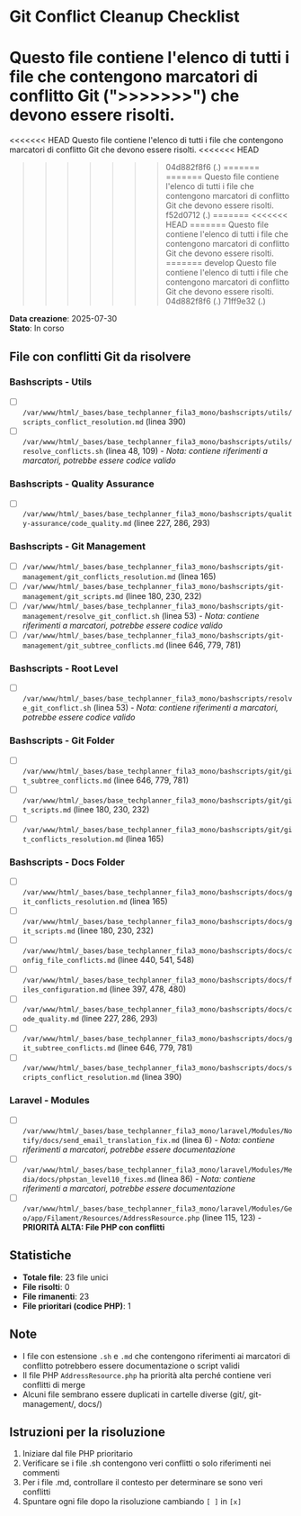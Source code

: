 # Git Conflict Cleanup Checklist

Questo file contiene l'elenco di tutti i file che contengono marcatori di conflitto Git (">>>>>>>") che devono essere risolti.
=======
<<<<<<< HEAD
Questo file contiene l'elenco di tutti i file che contengono marcatori di conflitto Git che devono essere risolti.
<<<<<<< HEAD
>>>>>>> 04d882f8f6 (.)
=======
=======
Questo file contiene l'elenco di tutti i file che contengono marcatori di conflitto Git che devono essere risolti.
>>>>>>> f52d0712 (.)
=======
<<<<<<< HEAD
=======
Questo file contiene l'elenco di tutti i file che contengono marcatori di conflitto Git che devono essere risolti.
=======
>>>>>>> develop
Questo file contiene l'elenco di tutti i file che contengono marcatori di conflitto Git che devono essere risolti.
>>>>>>> 04d882f8f6 (.)
>>>>>>> 71ff9e32 (.)

**Data creazione**: 2025-07-30  
**Stato**: In corso

## File con conflitti Git da risolvere

### Bashscripts - Utils
- [ ] `/var/www/html/_bases/base_techplanner_fila3_mono/bashscripts/utils/scripts_conflict_resolution.md` (linea 390)
- [ ] `/var/www/html/_bases/base_techplanner_fila3_mono/bashscripts/utils/resolve_conflicts.sh` (linea 48, 109) - *Nota: contiene riferimenti a marcatori, potrebbe essere codice valido*

### Bashscripts - Quality Assurance  
- [ ] `/var/www/html/_bases/base_techplanner_fila3_mono/bashscripts/quality-assurance/code_quality.md` (linee 227, 286, 293)

### Bashscripts - Git Management
- [ ] `/var/www/html/_bases/base_techplanner_fila3_mono/bashscripts/git-management/git_conflicts_resolution.md` (linea 165)
- [ ] `/var/www/html/_bases/base_techplanner_fila3_mono/bashscripts/git-management/git_scripts.md` (linee 180, 230, 232)
- [ ] `/var/www/html/_bases/base_techplanner_fila3_mono/bashscripts/git-management/resolve_git_conflict.sh` (linea 53) - *Nota: contiene riferimenti a marcatori, potrebbe essere codice valido*
- [ ] `/var/www/html/_bases/base_techplanner_fila3_mono/bashscripts/git-management/git_subtree_conflicts.md` (linee 646, 779, 781)

### Bashscripts - Root Level
- [ ] `/var/www/html/_bases/base_techplanner_fila3_mono/bashscripts/resolve_git_conflict.sh` (linea 53) - *Nota: contiene riferimenti a marcatori, potrebbe essere codice valido*

### Bashscripts - Git Folder
- [ ] `/var/www/html/_bases/base_techplanner_fila3_mono/bashscripts/git/git_subtree_conflicts.md` (linee 646, 779, 781)
- [ ] `/var/www/html/_bases/base_techplanner_fila3_mono/bashscripts/git/git_scripts.md` (linee 180, 230, 232)
- [ ] `/var/www/html/_bases/base_techplanner_fila3_mono/bashscripts/git/git_conflicts_resolution.md` (linea 165)

### Bashscripts - Docs Folder
- [ ] `/var/www/html/_bases/base_techplanner_fila3_mono/bashscripts/docs/git_conflicts_resolution.md` (linea 165)
- [ ] `/var/www/html/_bases/base_techplanner_fila3_mono/bashscripts/docs/git_scripts.md` (linee 180, 230, 232)
- [ ] `/var/www/html/_bases/base_techplanner_fila3_mono/bashscripts/docs/config_file_conflicts.md` (linee 440, 541, 548)
- [ ] `/var/www/html/_bases/base_techplanner_fila3_mono/bashscripts/docs/files_configuration.md` (linee 397, 478, 480)
- [ ] `/var/www/html/_bases/base_techplanner_fila3_mono/bashscripts/docs/code_quality.md` (linee 227, 286, 293)
- [ ] `/var/www/html/_bases/base_techplanner_fila3_mono/bashscripts/docs/git_subtree_conflicts.md` (linee 646, 779, 781)
- [ ] `/var/www/html/_bases/base_techplanner_fila3_mono/bashscripts/docs/scripts_conflict_resolution.md` (linea 390)

### Laravel - Modules
- [ ] `/var/www/html/_bases/base_techplanner_fila3_mono/laravel/Modules/Notify/docs/send_email_translation_fix.md` (linea 6) - *Nota: contiene riferimenti a marcatori, potrebbe essere documentazione*
- [ ] `/var/www/html/_bases/base_techplanner_fila3_mono/laravel/Modules/Media/docs/phpstan_level10_fixes.md` (linea 86) - *Nota: contiene riferimenti a marcatori, potrebbe essere documentazione*
- [ ] `/var/www/html/_bases/base_techplanner_fila3_mono/laravel/Modules/Geo/app/Filament/Resources/AddressResource.php` (linee 115, 123) - **PRIORITÀ ALTA: File PHP con conflitti**

## Statistiche
- **Totale file**: 23 file unici
- **File risolti**: 0
- **File rimanenti**: 23
- **File prioritari (codice PHP)**: 1

## Note
- I file con estensione `.sh` e `.md` che contengono riferimenti ai marcatori di conflitto potrebbero essere documentazione o script validi
- Il file PHP `AddressResource.php` ha priorità alta perché contiene veri conflitti di merge
- Alcuni file sembrano essere duplicati in cartelle diverse (git/, git-management/, docs/)

## Istruzioni per la risoluzione
1. Iniziare dal file PHP prioritario
2. Verificare se i file .sh contengono veri conflitti o solo riferimenti nei commenti
3. Per i file .md, controllare il contesto per determinare se sono veri conflitti
4. Spuntare ogni file dopo la risoluzione cambiando `[ ]` in `[x]`
